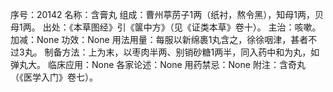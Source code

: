 序号：20142
名称：含膏丸
组成：曹州葶苈子1两（纸衬，熬令黑），知母1两，贝母1两。
出处：《本草图经》引《箧中方》（见《证类本草》卷十）。
主治：咳嗽。
加减：None
功效：None
用法用量：每服以新绵裹1丸含之，徐徐咽津，甚者不过3丸。
制备方法：上为末，以枣肉半两、别销砂糖1两半，同入药中和为丸，如弹丸大。
临床应用：None
各家论述：None
用药禁忌：None
附注：含奇丸（《医学入门》卷七）。
